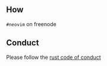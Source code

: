 ## How

`#neovim` on freenode

## Conduct

Please follow the [rust code of conduct](https://github.com/mozilla/rust/wiki/Note-development-policy#wiki-conduct)